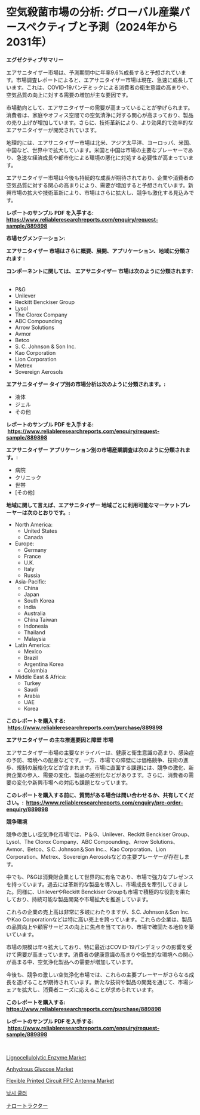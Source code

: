 <p><h1>空気殺菌市場の分析: グローバル産業パースペクティブと予測（2024年から2031年）</h1></p><p><strong>エグゼクティブサマリー</strong></p>
<p><p>エアサニタイザー市場は、予測期間中に年率9.6%成長すると予想されています。市場調査レポートによると、エアサニタイザー市場は現在、急速に成長しています。これは、COVID-19パンデミックによる消費者の衛生意識の高まりや、空気品質の向上に対する需要の増加が主な要因です。</p><p>市場動向として、エアサニタイザーの需要が高まっていることが挙げられます。消費者は、家庭やオフィス空間での空気清浄に対する関心が高まっており、製品の売り上げが増加しています。さらに、技術革新により、より効果的で効率的なエアサニタイザーが開発されています。</p><p>地理的には、エアサニタイザー市場は北米、アジア太平洋、ヨーロッパ、米国、中国など、世界中で拡大しています。米国と中国は市場の主要なプレーヤーであり、急速な経済成長や都市化による環境の悪化に対処する必要性が高まっています。</p><p>エアサニタイザー市場は今後も持続的な成長が期待されており、企業や消費者の空気品質に対する関心の高まりにより、需要が増加すると予想されています。新興市場の拡大や技術革新により、市場はさらに拡大し、競争も激化する見込みです。</p></p>
<p><strong>レポートのサンプル PDF を入手する: <a href="https://www.reliableresearchreports.com/enquiry/request-sample/889898">https://www.reliableresearchreports.com/enquiry/request-sample/889898</a></strong></p>
<p><strong>市場セグメンテーション:</strong></p>
<p><strong> エアサニタイザー 市場はさらに概要、展開、アプリケーション、地域に分類されます :</strong></p>
<p><strong>コンポーネントに関しては、 エアサニタイザー 市場は次のように分類されます: &nbsp;</strong></p>
<p><ul><li>P&G</li><li>Unilever</li><li>Reckitt Benckiser Group</li><li>Lysol</li><li>The Clorox Company</li><li>ABC Compounding</li><li>Arrow Solutions</li><li>Avmor</li><li>Betco</li><li>S. C. Johnson & Son Inc.</li><li>Kao Corporation</li><li>Lion Corporation</li><li>Metrex</li><li>Sovereign Aerosols</li></ul></p>
<p><strong> エアサニタイザー タイプ別の市場分析は次のように分類されます。:</strong></p>
<p><ul><li>液体</li><li>ジェル</li><li>その他</li></ul></p>
<p><strong>レポートのサンプル PDF を入手する: &nbsp;<a href="https://www.reliableresearchreports.com/enquiry/request-sample/889898">https://www.reliableresearchreports.com/enquiry/request-sample/889898</a></strong></p>
<p><strong> エアサニタイザー アプリケーション別の市場産業調査は次のように分類されます。:</strong></p>
<p><ul><li>病院</li><li>クリニック</li><li>世帯</li><li>[その他]</li></ul></p>
<p><strong>地域に関して言えば、エアサニタイザー 地域ごとに利用可能なマーケットプレーヤーは次のとおりです。:</strong></p>
<p><ul>
    <li>
        North America:
        <ul>
            <li>United States</li>
            <li>Canada</li>
        </ul>
    </li>
    <li>
        Europe:
        <ul>
            <li>Germany</li>
            <li>France</li>
            <li>U.K.</li>
            <li>Italy</li>
            <li>Russia</li>
        </ul>
    </li>
    <li>
        Asia-Pacific:
        <ul>
            <li>China</li>
            <li>Japan</li>
            <li>South Korea</li>
            <li>India</li>
            <li>Australia</li>
            <li>China Taiwan</li>
            <li>Indonesia</li>
            <li>Thailand</li>
            <li>Malaysia</li>
        </ul>
    </li>
    <li>
        Latin America:
        <ul>
            <li>Mexico</li>
            <li>Brazil</li>
            <li>Argentina Korea</li>
            <li>Colombia</li>
        </ul>
    </li>
    <li>
        Middle East & Africa:
        <ul>
            <li>Turkey</li>
            <li>Saudi</li>
            <li>Arabia</li>
            <li>UAE</li>
            <li>Korea</li>
        </ul>
    </li>
    </ul></p>
<p><strong>このレポートを購入する: &nbsp;<a href="https://www.reliableresearchreports.com/purchase/889898">https://www.reliableresearchreports.com/purchase/889898</a></strong></p>
<p><strong>エアサニタイザー の主な推進要因と障壁 市場</strong></p>
<p><p>エアサニタイザー市場の主要なドライバーは、健康と衛生意識の高まり、感染症の予防、環境への配慮などです。一方、市場での障壁には価格競争、技術の進歩、規制の厳格化などが含まれます。市場に直面する課題には、競争の激化、新興企業の参入、需要の変化、製品の差別化などがあります。さらに、消費者の需要の変化や新興市場への対応も課題となっています。</p></p>
<p><strong>このレポートを購入する前に、質問がある場合は問い合わせるか、共有してください。:&nbsp; <a href="https://www.reliableresearchreports.com/enquiry/pre-order-enquiry/889898">https://www.reliableresearchreports.com/enquiry/pre-order-enquiry/889898</a></strong></p>
<p><strong>競争環境</strong></p>
<p><p>競争の激しい空気浄化市場では、P＆G、Unilever、Reckitt Benckiser Group、Lysol、The Clorox Company、ABC Compounding、Arrow Solutions、Avmor、Betco、S.C. Johnson＆Son Inc.、Kao Corporation、Lion Corporation、Metrex、Sovereign Aerosolsなどの主要プレーヤーが存在します。 </p><p>中でも、P&Gは消費財企業として世界的に有名であり、市場で強力なプレゼンスを持っています。過去には革新的な製品を導入し、市場成長を牽引してきました。同様に、UnileverやReckitt Benckiser Groupも市場で積極的な役割を果たしており、持続可能な製品開発や市場拡大を推進しています。</p><p>これらの企業の売上高は非常に多岐にわたりますが、S.C. Johnson＆Son Inc.やKao Corporationなどは特に高い売上を誇っています。これらの企業は、製品の品質向上や顧客サービスの向上に焦点を当てており、市場で確固たる地位を築いています。</p><p>市場の規模は年々拡大しており、特に最近はCOVID-19パンデミックの影響を受けて需要が高まっています。消費者の健康意識の高まりや衛生的な環境への関心が高まる中、空気浄化製品への需要が増加しています。</p><p>今後も、競争の激しい空気浄化市場では、これらの主要プレーヤーがさらなる成長を遂げることが期待されています。新たな技術や製品の開発を通じて、市場シェアを拡大し、消費者ニーズに応えることが求められています。</p></p>
<p><strong>このレポートを購入する: &nbsp; <a href="https://www.reliableresearchreports.com/purchase/889898">https://www.reliableresearchreports.com/purchase/889898</a></strong></p>
<p><strong>レポートのサンプル PDF を入手する: &nbsp;<a href="https://www.reliableresearchreports.com/enquiry/request-sample/889898">https://www.reliableresearchreports.com/enquiry/request-sample/889898</a></strong><strong></strong></p>
<p>&nbsp;</p>
<p><p><a href="https://github.com/GroverBarry/Market-Research-Report-List-4/blob/main/lignocellulolytic-enzyme-market.md">Lignocellulolytic Enzyme Market</a></p><p><a href="https://issuu.com/reportprime-2/docs/anhydrous-glucose-market-size-2030.pptx">Anhydrous Glucose Market</a></p><p><a href="https://zircon-bluebell-299.notion.site/Flexible-Printed-Circuit-FPC-Antenna-Market-Research-Report-Provides-thorough-Industry-Overview-whi-d097b7286d544dada9373805f0a73844">Flexible Printed Circuit FPC Antenna Market</a></p><p><a href="https://github.com/idcefvhkdut6/Market-Research-Report-List-1/blob/main/50601981392.md">낚시 쿨러</a></p><p><a href="https://github.com/joaejkdzgyljvo6/Market-Research-Report-List-1/blob/main/29406581731.md">ナロートラクター</a></p></p>